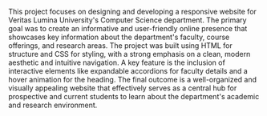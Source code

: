 This project focuses on designing and developing a responsive website for Veritas Lumina University's Computer Science department. The primary goal was to create an informative and user-friendly online presence that showcases key information about the department's faculty, course offerings, and research areas. The project was built using HTML for structure and CSS for styling, with a strong emphasis on a clean, modern aesthetic and intuitive navigation. A key feature is the inclusion of interactive elements like expandable accordions for faculty details and a hover animation for the heading. The final outcome is a well-organized and visually appealing website that effectively serves as a central hub for prospective and current students to learn about the department's academic and research environment.


